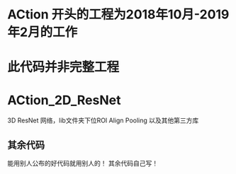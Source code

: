 # ACtion 开头的工程为2018年10月-2019年2月的工作
# 此代码并非完整工程
# ACtion_2D_ResNet
3D ResNet 网络，lib文件夹下位ROI Align Pooling 以及其他第三方库
## 其余代码 
能用别人公布的好代码就用别人的！  其余代码自己写！

